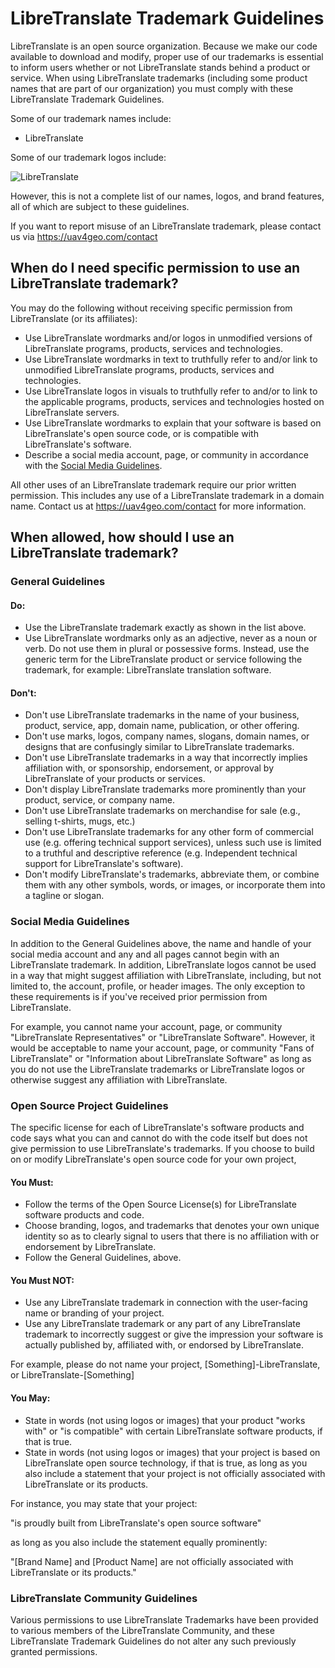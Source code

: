 # LibreTranslate Trademark Guidelines

LibreTranslate is an open source organization. Because we make our code available to download and modify, proper use of our trademarks is essential to inform users whether or not LibreTranslate stands behind a product or service. When using LibreTranslate trademarks (including some product names that are part of our organization) you must comply with these LibreTranslate Trademark Guidelines.

Some of our trademark names include:

 * LibreTranslate

Some of our trademark logos include:

 ![LibreTranslate](https://avatars.githubusercontent.com/u/77352747?s=200&v=4)

However, this is not a complete list of our names, logos, and brand features, all of which are subject to these guidelines.

If you want to report misuse of an LibreTranslate trademark, please contact us via https://uav4geo.com/contact

## When do I need specific permission to use an LibreTranslate trademark?

You may do the following without receiving specific permission from LibreTranslate (or its affiliates):
 * Use LibreTranslate wordmarks and/or logos in unmodified versions of LibreTranslate programs, products, services and technologies.
 * Use LibreTranslate wordmarks in text to truthfully refer to and/or link to unmodified LibreTranslate programs, products, services and technologies.
 * Use LibreTranslate logos in visuals to truthfully refer to and/or to link to the applicable programs, products, services and technologies hosted on LibreTranslate servers.
 * Use LibreTranslate wordmarks to explain that your software is based on LibreTranslate's open source code, or is compatible with LibreTranslate's software.
 * Describe a social media account, page, or community in accordance with the [Social Media Guidelines](#social-media-guidelines).

All other uses of an LibreTranslate trademark require our prior written permission. This includes any use of a LibreTranslate trademark in a domain name. Contact us at https://uav4geo.com/contact for more information.

## When allowed, how should I use an LibreTranslate trademark?

### General Guidelines

#### Do:

 * Use the LibreTranslate trademark exactly as shown in the list above.
 * Use LibreTranslate wordmarks only as an adjective, never as a noun or verb. Do not use them in plural or possessive forms. Instead, use the generic term for the LibreTranslate product or service following the trademark, for example: LibreTranslate translation software.

#### Don't:

 * Don't use LibreTranslate trademarks in the name of your business, product, service, app, domain name, publication, or other offering.
 * Don't use marks, logos, company names, slogans, domain names, or designs that are confusingly similar to LibreTranslate trademarks.
 * Don't use LibreTranslate trademarks in a way that incorrectly implies affiliation with, or sponsorship, endorsement, or approval by LibreTranslate of your products or services.
 * Don't display LibreTranslate trademarks more prominently than your product, service, or company name.
 * Don't use LibreTranslate trademarks on merchandise for sale (e.g., selling t-shirts, mugs, etc.)
 * Don't use LibreTranslate trademarks for any other form of commercial use (e.g. offering technical support services), unless such use is limited to a truthful and descriptive reference (e.g. Independent technical support for LibreTranslate's software).
 * Don't modify LibreTranslate's trademarks, abbreviate them, or combine them with any other symbols, words, or images, or incorporate them into a tagline or slogan.

 ### Social Media Guidelines

In addition to the General Guidelines above, the name and handle of your social media account and any and all pages cannot begin with an LibreTranslate trademark. In addition, LibreTranslate logos cannot be used in a way that might suggest affiliation with LibreTranslate, including, but not limited to, the account, profile, or header images. The only exception to these requirements is if you've received prior permission from LibreTranslate.

For example, you cannot name your account, page, or community "LibreTranslate Representatives" or "LibreTranslate Software". However, it would be acceptable to name your account, page, or community "Fans of LibreTranslate" or "Information about LibreTranslate Software" as long as you do not use the LibreTranslate trademarks or LibreTranslate logos or otherwise suggest any affiliation with LibreTranslate.

### Open Source Project Guidelines

The specific license for each of LibreTranslate's software products and code says what you can and cannot do with the code itself but does not give permission to use LibreTranslate's trademarks. If you choose to build on or modify LibreTranslate's open source code for your own project,

#### You Must:

 * Follow the terms of the Open Source License(s) for LibreTranslate software products and code.
 * Choose branding, logos, and trademarks that denotes your own unique identity so as to clearly signal to users that there is no affiliation with or endorsement by LibreTranslate.
 * Follow the General Guidelines, above.

#### You Must NOT:

* Use any LibreTranslate trademark in connection with the user-facing name or branding of your project.
 * Use any LibreTranslate trademark or any part of any LibreTranslate trademark to incorrectly suggest or give the impression your software is actually published by, affiliated with, or endorsed by LibreTranslate.

For example, please do not name your project, [Something]-LibreTranslate, or LibreTranslate-[Something]

#### You May:

 * State in words (not using logos or images) that your product "works with" or "is compatible" with certain LibreTranslate software products, if that is true.
 * State in words (not using logos or images) that your project is based on LibreTranslate open source technology, if that is true, as long as you also include a statement that your project is not officially associated with LibreTranslate or its products.

For instance, you may state that your project:

"is proudly built from LibreTranslate's open source software"

as long as you also include the statement equally prominently:

"[Brand Name] and [Product Name] are not officially associated with LibreTranslate or its products."

### LibreTranslate Community Guidelines

Various permissions to use LibreTranslate Trademarks have been provided to various members of the LibreTranslate Community, and these LibreTranslate Trademark Guidelines do not alter any such previously granted permissions.
